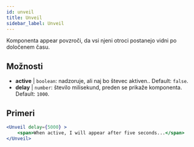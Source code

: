 ```yaml
---
id: unveil 
title: Unveil
sidebar_label: Unveil
---
```


Komponenta appear povzroči, da vsi njeni otroci postanejo vidni po določenem času.

## Možnosti

* __active__ | `boolean`: nadzoruje, ali naj bo števec aktiven.. Default: `false`.
* __delay__ | `number`: število milisekund, preden se prikaže komponenta. Default: `1000`.


## Primeri

```jsx live
<Unveil delay={5000} >
    <span>When active, I will appear after five seconds...</span>
</Unveil>
```



